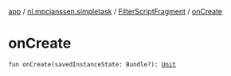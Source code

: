 [app](../../index.md) / [nl.mpcjanssen.simpletask](../index.md) / [FilterScriptFragment](index.md) / [onCreate](.)

# onCreate

`fun onCreate(savedInstanceState: Bundle?): `[`Unit`](https://kotlinlang.org/api/latest/jvm/stdlib/kotlin/-unit/index.html)
